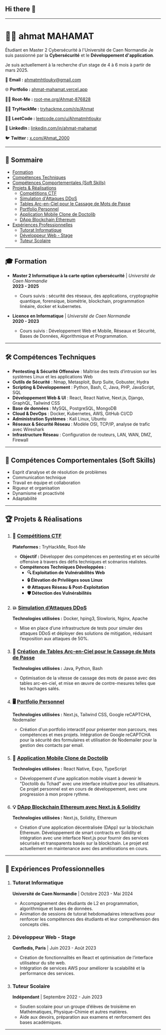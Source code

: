 ## Hi there 👋

---

# 👨‍💻 **ahmat MAHAMAT**


Étudiant en Master 2 Cybersécurité à l'Université de Caen Normandie Je suis passionné par la **Cybersécurité** et le **Développement d'application**. 

Je suis actuellement à la recherche d’un stage de 4 à 6 mois à partir de mars 2025.


📧 **Email :** [ahmatmhtlouky@gmail.com](mailto:ahmatmhtlouky@gmail.com)

🌐 **Portfolio :** [ahmat-mahamat.vercel.app](https://ahmat-mahamat.vercel.app/)

👨‍💻 **Root-Me :** [root-me.org/Ahmat-876828](https://www.root-me.org/Ahmat-876828)

👨‍💻 **TryHackMe :** [tryhackme.com/r/p/Ahmat](https://tryhackme.com/r/p/Ahmat)

👨‍💻 **LeetCode :** [leetcode.com/u/Ahmatmhtlouky](https://leetcode.com/u/Ahmatmhtlouky/)  

🔗 **LinkedIn :** [linkedin.com/in/ahmat-mahamat](https://www.linkedin.com/in/ahmat-mahamat)  

🐦 **Twitter :** [x.com/Ahmat_2000](https://x.com/Ahmat_2000) 

---

## 📑 **Sommaire**

- [Formation](#-formation)
- [Compétences Techniques](#-compétences-techniques)
- [Compétences Comportementales (Soft Skills)](#-compétences-comportementales-soft-skills)
- [Projets & Réalisations](#-projets--réalisations)
  - [Compétitions CTF](#-compétitions-ctf)
  - [Simulation d'Attaques DDoS](#-simulation-dattaques-ddos)
  - [Tables Arc-en-Ciel pour le Cassage de Mots de Passe](#-création-de-tables-arc-en-ciel-pour-le-cassage-de-mots-de-passe)
  - [Portfolio Personnel](#-portfolio-personnel)
  - [Application Mobile Clone de Doctolib](#-application-mobile-clone-de-doctolib)
  - [DApp Blockchain Ethereum](#-dapp-blockchain-ethereum)
- [Expériences Professionnelles](#-expériences-professionnelles)
  - [Tutorat Informatique](#-tutorat-informatique)
  - [Développeur Web - Stage](#-développeur-web---stage)
  - [Tuteur Scolaire](#-tuteur-scolaire)

---

## 🎓 **Formation**

- **Master 2 Informatique à la carte option cybersécurité** | *Université de Caen Normandie*  
  **2023 - 2025**  
  - Cours suivis : sécurité des réseaux, des applications, cryptographie quantique, forensique, biométrie, blockchain, programmation linéaire, docker et kubernetes.

- **Licence en Informatique** | *Université de Caen Normandie*  
  **2020 - 2023**  
  - Cours suivis : Développement Web et Mobile, Réseaux et Sécurité, Bases de Données, Algorithmique et Programmation.

---

## 🛠️ **Compétences Techniques**

- **Pentesting & Sécurité Offensive** : Maîtrise des tests d’intrusion sur les systèmes Linux et les applications Web  
- **Outils de Sécurité** : Nmap, Metasploit, Burp Suite, Gobuster, Hydra  
- **Scripting & Développement** : Python, Bash, C, Java, PHP, JavaScript, SQL  
- **Développement Web & UI** : React, React Native, Next.js, Django, GraphQL, Tailwind CSS
- **Base de données** : MySQL, PostgreSQL, MongoDB
- **Cloud & DevOps** : Docker, Kubernetes, AWS, GitHub CI/CD  
- **Administration Systèmes** : Kali Linux, Ubuntu  
- **Réseaux & Sécurité Réseau** : Modèle OSI, TCP/IP, analyse de trafic avec Wireshark  
- **Infrastructure Réseau** : Configuration de routeurs, LAN, WAN, DMZ, Firewall

---

## 🤝 **Compétences Comportementales (Soft Skills)**

- Esprit d’analyse et de résolution de problèmes
- Communication technique
- Travail en équipe et collaboration
- Rigueur et organisation
- Dynamisme et proactivité
- Adaptabilité

---

## 🏆 **Projets & Réalisations**

1. ### 🎯 [**Compétitions CTF**](https://tryhackme.com/p/Ahmat)  
   **Plateformes :** TryHackMe, Root-Me  
   - **Objectif :** Développer des compétences en pentesting et en sécurité offensive à travers des défis techniques et scénarios réalistes.  
   - **Compétences Techniques Développées :**  
      - **🔍 Exploitation de Vulnérabilités Web**  
      - **🔒 Élévation de Privilèges sous Linux**  
      - **🌐 Attaques Réseau & Post-Exploitation**  
      - **🛡️ Détection des Vulnérabilités**  

2. ### 💥 [**Simulation d’Attaques DDoS**](https://github.com/Ahmat-2000/DDOS-attack-with-docker)  
   **Technologies utilisées :** Docker, hping3, Slowloris, Nginx, Apache  
   - Mise en place d’une infrastructure de tests pour simuler des attaques DDoS et déployer des solutions de mitigation, réduisant l’exposition aux attaques de 50%.

3. ### 🔑 [**Création de Tables Arc-en-Ciel pour le Cassage de Mots de Passe**](https://github.com/Ahmat-2000/Rainbow-table)  
   **Technologies utilisées :** Java, Python, Bash  
   - Optimisation de la vitesse de cassage des mots de passe avec des tables arc-en-ciel, et mise en œuvre de contre-mesures telles que les hachages salés.  

4. ### 🖥️ [**Portfolio Personnel**](https://ahmat-mahamat.vercel.app/)  
   **Technologies utilisées :** Next.js, Tailwind CSS, Google reCAPTCHA, Nodemailer  
   - Création d'un portfolio interactif pour présenter mon parcours, mes compétences et mes projets. Intégration de Google reCAPTCHA pour la sécurité des formulaires et utilisation de Nodemailer pour la gestion des contacts par email.

5. ### 📱 [**Application Mobile Clone de Doctolib**](https://github.com/Ahmat-2000/doctolib-clone)  
   **Technologies utilisées :** React Native, Expo, TypeScript
   - Développement d'une application mobile visant à devenir le "Doctolib du Tchad" avec une interface intuitive pour les utilisateurs. Ce projet personnel est en cours de développement, avec une progression à mon propre rythme.

6. ### 💡 [**DApp Blockchain Ethereum avec Next.js & Solidity**](https://blockchain-store-2024.vercel.app/)  
   **Technologies utilisées :** Next.js, Solidity, Ethereum  
   - Création d'une application décentralisée (DApp) sur la blockchain Ethereum. Développement de smart contracts en Solidity et intégration avec une interface Next.js pour fournir des services sécurisés et transparents basés sur la blockchain. Le projet est actuellement en maintenance avec des améliorations en cours.

---

## 📝 **Expériences Professionnelles**

1. ### **Tutorat Informatique**  
   **Université de Caen Normandie** | Octobre 2023 - Mai 2024  
   - Accompagnement des étudiants de L2 en programmation, algorithmique et bases de données.  
   - Animation de sessions de tutorat hebdomadaires interactives pour renforcer les compétences des étudiants et leur compréhension des concepts clés.

2. ### **Développeur Web - Stage**  
   **Confledis, Paris** | Juin 2023 - Août 2023  
   - Création de fonctionnalités en React et optimisation de l’interface utilisateur du site web.  
   - Intégration de services AWS pour améliorer la scalabilité et la performance des services.

3. ### **Tuteur Scolaire**  
   **Indépendant** | Septembre 2022 - Juin 2023  
   - Soutien scolaire pour un groupe d’élèves de troisième en Mathématiques, Physique-Chimie et autres matières.  
   - Aide aux devoirs, préparation aux examens et renforcement des bases académiques.

---
